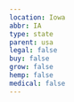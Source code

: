 ```yaml
---
location: Iowa
abbr: IA
type: state
parent: usa
legal: false
buy: false
grow: false
hemp: false
medical: false
---
```

